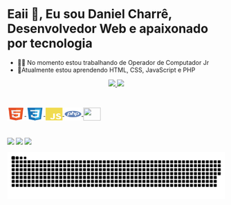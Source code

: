 
# Eaii 🤙, Eu sou Daniel Charrê, Desenvolvedor Web e apaixonado por tecnologia



- 👨‍💻 No momento estou trabalhando de Operador de Computador Jr
- 📝Atualmente estou aprendendo HTML, CSS, JavaScript e PHP


<div align="center">
  <a href="https://github.com/DanielDscXk">
  <img height="180em" src="https://github-readme-stats.vercel.app/api?username=DanielDscXk&show_icons=true&theme=dark&include_all_commits=true&count_private=true"/>
  <img height="180em" src="https://github-readme-stats.vercel.app/api/top-langs/?username=DanielDscXk&layout=compact&langs_count=7&theme=dark"/>
</div>

##


<div style="display: inline_block"><br>
<link rel="stylesheet" href="https://cdn.jsdelivr.net/gh/devicons/devicon@v2.15.1/devicon.min.css">
<link rel="stylesheet" href="https://cdn.jsdelivr.net/gh/devicons/devicon@v2.15.1/devicon.min.css">
          
          
<img align="center" alt="" height="30" width="40" src="https://raw.githubusercontent.com/devicons/devicon/master/icons/html5/html5-original.svg">
<img align="center" alt="" height="30" width="40" src="https://raw.githubusercontent.com/devicons/devicon/master/icons/css3/css3-original.svg">
<img align="center" alt="" height="30" width="40" src="https://raw.githubusercontent.com/devicons/devicon/master/icons/javascript/javascript-plain.svg">
<img align="center" alt="" height="30" width="40" src="https://raw.githubusercontent.com/devicons/devicon/master/icons/php/php-plain.svg">
<img align="center" alt="" height="30" width="40" src="https://cdn.jsdelivr.net/gh/devicons/devicon/icons/mysql/mysql-original-wordmark.svg" />
</div>


#
<div>
  <a href="https://www.facebook.com/danielXakiDsc/" target="_blank"><img src="https://img.shields.io/badge/Facebook-1877F2?style=for-the-badge&logo=facebook&logoColor=white"></a>
  <a href="https://www.instagram.com/daniel.rck22/" target="_blank"><img src="https://img.shields.io/badge/Instagram-E4405F?style=for-the-badge&logo=instagram&logoColor=white"></a>
  <a href="https://www.linkedin.com/in/daniel-charr%C3%AA-9aa566135/" target="_blank"><img src="https://img.shields.io/badge/LinkedIn-0077B5?style=for-the-badge&logo=linkedin&logoColor=white"></a>
</div>

![snake gif](https://github.com/DanielDscXk/DanielDscXk/blob/output/github-contribution-grid-snake.svg)
